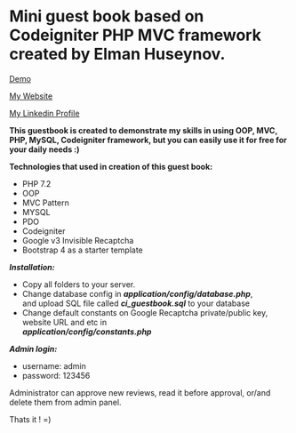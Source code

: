 # Mini guest book based on Codeigniter PHP MVC framework created by Elman Huseynov.


[Demo](https://ci-guestbook.ehuseynov.com)

[My Website](https://ehuseynov.com/)

[My Linkedin Profile](https://linkedin.com/in/huseyn0w)



**This guestbook is created to demonstrate my skills in using OOP, MVC, PHP, MySQL, Codeigniter framework, but you can easily use it for free for your daily needs :)**


**Technologies that used in creation of this guest book:**
- PHP 7.2
- OOP
- MVC Pattern
- MYSQL 
- PDO
- Codeigniter
- Google v3 Invisible Recaptcha
- Bootstrap 4 as a starter template

***Installation:***
- Copy all folders to your server.
- Change database config in ***application/config/database.php***, <br> and upload SQL file called ***ci_guestbook.sql*** to your database
- Change default constants on Google Recaptcha private/public key, website URL and etc in <br> ***application/config/constants.php***



***Admin login:***
- username: admin
- password: 123456

Administrator can approve new reviews, read it before approval, or/and delete them from admin panel.

Thats it ! =)